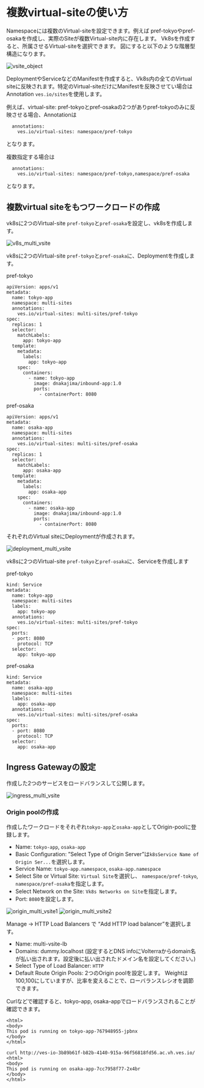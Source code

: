 # 複数virtual-siteの使い方

Namespaceには複数のVirtual-siteを設定できます。例えば pref-tokyoやpref-osakaを作成し、実際のSiteが複数Virtual-site内に存在します。
Vk8sを作成すると、所属させるVirtual-siteを選択できます。
図にすると以下のような階層型構造になります。

![vsite_object](./pics/vsite_object.png)

DeploymentやServiceなどのManifestを作成すると、Vk8s内の全てのVirtual siteに反映されます。特定のVirtual-siteだけにManifestを反映させてい場合はAnnotation `ves.io/sites`を使用します。

例えば、virtual-site: pref-tokyoとpref-osakaの2つがありpref-tokyoのみに反映させる場合、Annotationは

```metadata:
  annotations:
    ves.io/virtual-sites: namespace/pref-tokyo
```

となります。

複数指定する場合は

```metadata:
  annotations:
    ves.io/virtual-sites: namespace/pref-tokyo,namespace/pref-osaka
```

となります。

## 複数virtual siteをもつワークロードの作成

vk8sに2つのVirtual-site `pref-tokyo`と`pref-osaka`を設定し、vk8sを作成します。

![v8s_multi_vsite](./pics/v8s_multi_vsite.png)

vk8sに2つのVirtual-site `pref-tokyo`と`pref-osaka`に、Deploymentを作成します。

pref-tokyo

```kind: Deployment
apiVersion: apps/v1
metadata:
  name: tokyo-app
  namespace: multi-sites
  annotations:
    ves.io/virtual-sites: multi-sites/pref-tokyo
spec:
  replicas: 1
  selector:
    matchLabels:
      app: tokyo-app
  template:
    metadata:
      labels:
        app: tokyo-app
    spec:
      containers:
        - name: tokyo-app
          image: dnakajima/inbound-app:1.0
          ports:
            - containerPort: 8080
```

pref-osaka

```kind: Deployment
apiVersion: apps/v1
metadata:
  name: osaka-app
  namespace: multi-sites
  annotations:
    ves.io/virtual-sites: multi-sites/pref-osaka
spec:
  replicas: 1
  selector:
    matchLabels:
      app: osaka-app
  template:
    metadata:
      labels:
        app: osaka-app
    spec:
      containers:
        - name: osaka-app
          image: dnakajima/inbound-app:1.0
          ports:
            - containerPort: 8080
```

それぞれのVirtual siteにDeploymentが作成されます。

![deployment_multi_vsite](./pics/deployment_multi_vsite.png)

vk8sに2つのVirtual-site `pref-tokyo`と`pref-osaka`に、Serviceを作成します

pref-tokyo

```apiVersion: v1
kind: Service
metadata:
  name: tokyo-app
  namespace: multi-sites
  labels:
    app: tokyo-app
  annotations:
    ves.io/virtual-sites: multi-sites/pref-tokyo
spec:
  ports:
  - port: 8080
    protocol: TCP
  selector:
    app: tokyo-app
```

pref-osaka

```apiVersion: v1
kind: Service
metadata:
  name: osaka-app
  namespace: multi-sites
  labels:
    app: osaka-app
  annotations:
    ves.io/virtual-sites: multi-sites/pref-osaka
spec:
  ports:
  - port: 8080
    protocol: TCP
  selector:
    app: osaka-app
```

## Ingress Gatewayの設定

作成した2つのサービスをロードバランスして公開します。

![ingress_multi_vsite](./pics/ingress_multi_vsite.png)

### Origin poolの作成

作成したワークロードをそれぞれ`tokyo-app`と`osaka-app`としてOrigin-poolに登録します。

- Name: `tokyo-app`, `osaka-app`
- Basic Configuration: ”Select Type of Origin Server”は`k8sService Name of Origin Ser...`を選択します。
- Service Name: `tokyo-app.namespace`, `osaka-app.namespace`
- Select Site or Virtual Site: `Virtual Site`を選択し、 `namespace/pref-tokyo`, `namespace/pref-osaka`を指定します。
- Select Network on the Site: `Vk8s Networks on Site`を指定します。
- Port: `8080`を設定します。

![origin_multi_vsite1](./pics/origin_multi_vsite1.png)
![origin_multi_vsite2](./pics/origin_multi_vsite2.png)

Manage -> HTTP Load Balancers で “Add HTTP load balancer”を選択します。

- Name: multi-vsite-lb
- Domains: dummy.localhost (設定するとDNS infoにVolterraからdomain名が払い出されます。設定後に払い出されたドメイン名を設定してください。)
- Select Type of Load Balancer: `HTTP`
- Default Route Origin Pools: 2つのOrigin poolを設定します。
Weightは100,100にしていますが、比率を変えることで、ローバランスレシオを調節できます。

Curlなどで確認すると、tokyo-app, osaka-appでロードバランスされることが確認できます。

```curl http://ves-io-3b89b61f-b82b-4140-915a-96f56818fd56.ac.vh.ves.io/
<html>
<body>
This pod is running on tokyo-app-767948955-jpbnx
</body>
</html>

curl http://ves-io-3b89b61f-b82b-4140-915a-96f56818fd56.ac.vh.ves.io/
<html>
<body>
This pod is running on osaka-app-7cc7958f77-2x4br
</body>
</html>
```
